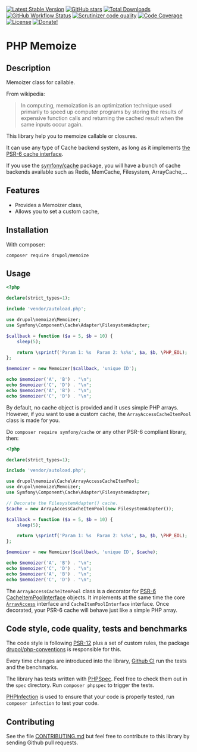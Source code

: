 [![Latest Stable Version](https://img.shields.io/packagist/v/drupol/memoize.svg?style=flat-square)](https://packagist.org/packages/drupol/memoize)
 [![GitHub stars](https://img.shields.io/github/stars/drupol/memoize.svg?style=flat-square)](https://packagist.org/packages/drupol/memoize)
 [![Total Downloads](https://img.shields.io/packagist/dt/drupol/memoize.svg?style=flat-square)](https://packagist.org/packages/drupol/memoize)
 [![GitHub Workflow Status](https://img.shields.io/github/workflow/status/drupol/memoize/Continuous%20Integration?style=flat-square)](https://github.com/drupol/memoize/actions)
 [![Scrutinizer code quality](https://img.shields.io/scrutinizer/quality/g/drupol/memoize/master.svg?style=flat-square)](https://scrutinizer-ci.com/g/drupol/memoize/?branch=master)
 [![Code Coverage](https://img.shields.io/scrutinizer/coverage/g/drupol/memoize/master.svg?style=flat-square)](https://scrutinizer-ci.com/g/drupol/memoize/?branch=master)
 [![License](https://img.shields.io/packagist/l/drupol/memoize.svg?style=flat-square)](https://packagist.org/packages/drupol/memoize)
 [![Donate!](https://img.shields.io/badge/Donate-Paypal-brightgreen.svg?style=flat-square)](https://paypal.me/drupol)
 
# PHP Memoize

## Description

Memoizer class for callable.

From wikipedia: 
> In computing, memoization is an optimization technique used primarily to speed up computer programs by storing the results of expensive function calls and returning the cached result when the same inputs occur again.

This library help you to memoize callable or closures.

It can use any type of Cache backend system, as long as it implements [the PSR-6 cache interface](https://www.php-fig.org/psr/psr-6).

If you use the [symfony/cache](https://packagist.org/packages/symfony/cache) package, you will have a bunch of cache backends available such as Redis, MemCache, Filesystem, ArrayCache,...

## Features

* Provides a Memoizer class,
* Allows you to set a custom cache,

## Installation

With composer:

`composer require drupol/memoize`

## Usage

```php
<?php

declare(strict_types=1);

include 'vendor/autoload.php';

use drupol\memoize\Memoizer;
use Symfony\Component\Cache\Adapter\FilesystemAdapter;

$callback = function ($a = 5, $b = 10) {
    sleep(5);

    return \sprintf('Param 1: %s  Param 2: %s%s', $a, $b, \PHP_EOL);
};

$memoizer = new Memoizer($callback, 'unique ID');

echo $memoizer('A', 'B') . "\n";
echo $memoizer('C', 'D') . "\n";
echo $memoizer('A', 'B') . "\n";
echo $memoizer('C', 'D') . "\n";
```

By default, no cache object is provided and it uses simple PHP arrays.
However, if you want to use a custom cache, the `ArrayAccessCacheItemPool` class is made for you.

Do `composer require symfony/cache` or any other PSR-6 compliant library, then:

```php
<?php

declare(strict_types=1);

include 'vendor/autoload.php';

use drupol\memoize\Cache\ArrayAccessCacheItemPool;
use drupol\memoize\Memoizer;
use Symfony\Component\Cache\Adapter\FilesystemAdapter;

// Decorate the FilesystemAdapter() cache.
$cache = new ArrayAccessCacheItemPool(new FilesystemAdapter());

$callback = function ($a = 5, $b = 10) {
    sleep(5);

    return \sprintf('Param 1: %s  Param 2: %s%s', $a, $b, \PHP_EOL);
};

$memoizer = new Memoizer($callback, 'unique ID', $cache);

echo $memoizer('A', 'B') . "\n";
echo $memoizer('C', 'D') . "\n";
echo $memoizer('A', 'B') . "\n";
echo $memoizer('C', 'D') . "\n";
```

The `ArrayAccessCacheItemPool` class is a decorator for [PSR-6 CacheItemPoolInterface](https://www.php-fig.org/psr/psr-6) objects.
It implements at the same time the core [`ArrayAccess`](https://php.net/manual/en/class.arrayaccess.php) interface and `CacheItemPoolInterface` interface.
Once decorated, your PSR-6 cache will behave just like a simple PHP array.

## Code style, code quality, tests and benchmarks

The code style is following [PSR-12](https://www.php-fig.org/psr/psr-12/) plus a set of custom rules, the package [drupol/php-conventions](https://github.com/drupol/php-conventions)
is responsible for this.

Every time changes are introduced into the library, [Github CI](https://github.com/drupol/memoize/actions) run the tests and the benchmarks.

The library has tests written with [PHPSpec](http://www.phpspec.net/).
Feel free to check them out in the `spec` directory. Run `composer phpspec` to trigger the tests.

[PHPInfection](https://github.com/infection/infection) is used to ensure that your code is properly tested, run `composer infection` to test your code.

## Contributing

See the file [CONTRIBUTING.md](.github/CONTRIBUTING.md) but feel free to contribute to this library by sending Github pull requests.